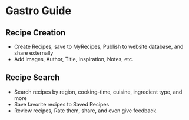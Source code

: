 # Gastro Guide
## Recipe Creation
- Create Recipes, save to MyRecipes, Publish to website database, and share externally
- Add Images, Author, Title, Inspiration, Notes, etc.
## Recipe Search
- Search recipes by region, cooking-time, cuisine, ingredient type, and more
- Save favorite recipes to Saved Recipes
- Review recipes, Rate them, share, and even give feedback
